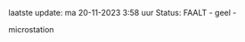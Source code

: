 laatste update: 
ma 20-11-2023  3:58   uur 
Status: FAALT - geel - 
<div class="service Y">microstation</div>